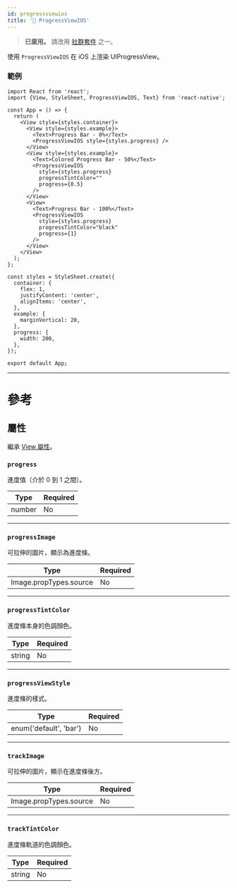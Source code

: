 ```yaml
---
id: progressviewios
title: '🚧 ProgressViewIOS'
---
```


> **已棄用。** 請改用 [社群套件](https://reactnative.directory/?search=progressview) 之一。

使用 `ProgressViewIOS` 在 iOS 上渲染 UIProgressView。

### 範例

```SnackPlayer name=ProgressViewIOS&supportedPlatforms=ios
import React from 'react';
import {View, StyleSheet, ProgressViewIOS, Text} from 'react-native';

const App = () => {
  return (
    <View style={styles.container}>
      <View style={styles.example}>
        <Text>Progress Bar - 0%</Text>
        <ProgressViewIOS style={styles.progress} />
      </View>
      <View style={styles.example}>
        <Text>Colored Progress Bar - 50%</Text>
        <ProgressViewIOS
          style={styles.progress}
          progressTintColor=""
          progress={0.5}
        />
      </View>
      <View>
        <Text>Progress Bar - 100%</Text>
        <ProgressViewIOS
          style={styles.progress}
          progressTintColor="black"
          progress={1}
        />
      </View>
    </View>
  );
};

const styles = StyleSheet.create({
  container: {
    flex: 1,
    justifyContent: 'center',
    alignItems: 'center',
  },
  example: {
    marginVertical: 20,
  },
  progress: {
    width: 200,
  },
});

export default App;
```

---

# 參考

## 屬性

繼承 [View 屬性](view.md#props)。

### `progress`

進度值（介於 0 到 1 之間）。

| Type   | Required |
| ------ | -------- |
| number | No       |

---

### `progressImage`

可拉伸的圖片，顯示為進度條。

| Type                   | Required |
| ---------------------- | -------- |
| Image.propTypes.source | No       |

---

### `progressTintColor`

進度條本身的色調顏色。

| Type   | Required |
| ------ | -------- |
| string | No       |

---

### `progressViewStyle`

進度條的樣式。

| Type                   | Required |
| ---------------------- | -------- |
| enum('default', 'bar') | No       |

---

### `trackImage`

可拉伸的圖片，顯示在進度條後方。

| Type                   | Required |
| ---------------------- | -------- |
| Image.propTypes.source | No       |

---

### `trackTintColor`

進度條軌道的色調顏色。

| Type   | Required |
| ------ | -------- |
| string | No       |